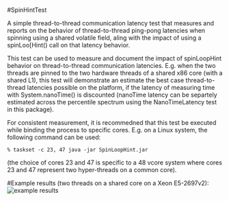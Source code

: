 #SpinHintTest

A simple thread-to-thread communication latency test that measures and reports on the
behavior of thread-to-thread ping-pong latencies when spinning using a shared volatile
field, aling with the impact of using a spinLoo[Hint() call on that latency behavior.

This test can be used to measure and document the impact of spinLoopHint behavior
on thread-to-thread communication latencies. E.g. when the two threads are pinned to
the two hardware threads of a shared x86 core (with a shared L1), this test will
demonstrate an estimate the best case thread-to-thread latencies possible on the
platform, if the latency of measuring time with System.nanoTime() is discounted
(nanoTime latency can be separtely estimated across the percentile spectrum using
the NanoTimeLatency test in this package).

For consistent measurement, it is recommedned that this test be executed while
binding the process to specific cores. E.g. on a Linux system, the following
command can be used:

    % taskset -c 23, 47 java -jar SpinLoopHint.jar
(the choice of cores 23 and 47 is specific to a 48 vcore system where cores
 23 and 47 represent two hyper-threads on a common core).
 
#Example results (two threads on a shared core on a Xeon E5-2697v2): 
![example results] 
 
[example results]:https://raw.github.com/giltene/GilExamples/master/SpinHintTest/SpinLoopLatency_E5-2697v2_sharedCore.png "Example Results on E5-2697v2"
 
